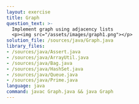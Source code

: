 ```yaml
---
layout: exercise
title: Graph
question_text: >-
  Implement graph using adjacency lists
  <p><img src="/assets/images/graph1.png"></p>
solution_file: /sources/java/Graph.java
library_files:
- /sources/java/Assert.java
- /sources/java/ArrayUtil.java
- /sources/java/Bag.java
- /sources/java/HashSet.java
- /sources/java/Queue.java
- /sources/java/Prime.java
language: java
command: javac Graph.java && java Graph
---
```

